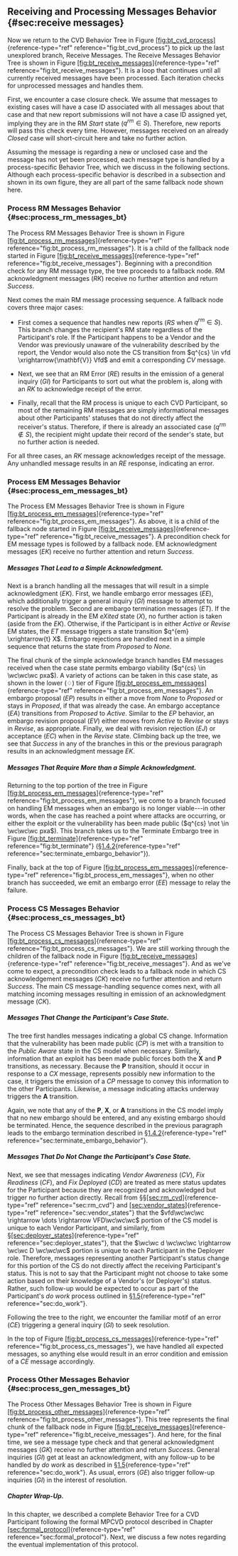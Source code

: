 ## Receiving and Processing Messages Behavior {#sec:receive messages}

Now we return to the CVD Behavior Tree in Figure
[\[fig:bt_cvd_process\]](#fig:bt_cvd_process){reference-type="ref"
reference="fig:bt_cvd_process"} to pick up the last unexplored branch,
Receive Messages. The Receive Messages Behavior Tree is shown in Figure
[\[fig:bt_receive_messages\]](#fig:bt_receive_messages){reference-type="ref"
reference="fig:bt_receive_messages"}. It is a loop that continues until
all currently received messages have been processed. Each iteration
checks for unprocessed messages and handles them.

First, we encounter a case closure check. We assume that messages to
existing cases will have a case ID associated with all messages about
that case and that new report submissions will not have a case ID
assigned yet, implying they are in the RM *Start* state ($q^{rm} \in S$).
Therefore, new reports will pass this check every time. However,
messages received on an already *Closed* case will short-circuit here
and take no further action.

Assuming the message is regarding a new or unclosed case and the message
has not yet been processed, each message type is handled by a
process-specific Behavior Tree, which we discuss in the following
sections. Although each process-specific behavior is described in a
subsection and shown in its own figure, they are all part of the same
fallback node shown here.

### Process RM Messages Behavior {#sec:process_rm_messages_bt}

The Process RM
Messages Behavior Tree is shown in Figure
[\[fig:bt_process_rm_messages\]](#fig:bt_process_rm_messages){reference-type="ref"
reference="fig:bt_process_rm_messages"}. It is a child of the fallback
node started in Figure
[\[fig:bt_receive_messages\]](#fig:bt_receive_messages){reference-type="ref"
reference="fig:bt_receive_messages"}. Beginning with a precondition
check for any RM
message type, the tree proceeds to a fallback node.
RM acknowledgment
messages ($RK$) receive no further attention and return *Success*.

Next comes the main RM message processing sequence. A fallback
node covers three major cases:

-   First comes a sequence that handles new reports ($RS$ when
    $q^{rm} \in S$). This branch changes the recipient's
    RM state
    regardless of the Participant's role. If the Participant happens to
    be a Vendor and the Vendor was previously unaware of the
    vulnerability described by the report, the Vendor would also note
    the CS
    transition from $q^{cs} \in vfd \xrightarrow{\mathbf{V}} Vfd$ and
    emit a corresponding $CV$ message.

-   Next, we see that an RM Error ($RE$) results in the emission
    of a general inquiry ($GI$) for Participants to sort out what the
    problem is, along with an $RK$ to acknowledge receipt of the error.

-   Finally, recall that the RM process is unique to each
    CVD
    Participant, so most of the remaining RM messages are simply informational
    messages about other Participants' statuses that do not directly
    affect the receiver's status. Therefore, if there is already an
    associated case ($q^{rm} \not\in S$), the recipient might update
    their record of the sender's state, but no further action is needed.

For all three cases, an $RK$ message acknowledges receipt of the
message. Any unhandled message results in an $RE$ response, indicating
an error.

### Process EM Messages Behavior {#sec:process_em_messages_bt}

The Process EM
Messages Behavior Tree is shown in Figure
[\[fig:bt_process_em_messages\]](#fig:bt_process_em_messages){reference-type="ref"
reference="fig:bt_process_em_messages"}. As above, it is a child of the
fallback node started in Figure
[\[fig:bt_receive_messages\]](#fig:bt_receive_messages){reference-type="ref"
reference="fig:bt_receive_messages"}. A precondition check for
EM message types is
followed by a fallback node. EM acknowledgment messages ($EK$) receive no
further attention and return *Success*.

##### Messages That Lead to a Simple Acknowledgment.

Next is a branch handling all the messages that will result in a simple
acknowledgment ($EK$). First, we handle embargo error messages ($EE$),
which additionally trigger a general inquiry ($GI$) message to attempt
to resolve the problem. Second are embargo termination messages ($ET$).
If the Participant is already in the EM *eXited* state ($X$), no further action
is taken (aside from the $EK$). Otherwise, if the Participant is in
either *Active* or *Revise* EM states, the $ET$ message triggers a state
transition $q^{em} \xrightarrow{t} X$. Embargo rejections are handled
next in a simple sequence that returns the state from *Proposed* to
*None*.

The final chunk of the simple acknowledge branch handles
EM messages received
when the case state permits embargo viability
($q^{cs} \in \wc\wc\wc pxa$). A variety of actions can be taken in this
case state, as shown in the lower ($\diamondsuit$) tier of Figure
[\[fig:bt_process_em_messages\]](#fig:bt_process_em_messages){reference-type="ref"
reference="fig:bt_process_em_messages"}. An embargo proposal ($EP$)
results in either a move from *None* to *Proposed* or stays in
*Proposed*, if that was already the case. An embargo acceptance ($EA$)
transitions from *Proposed* to *Active*. Similar to the $EP$ behavior,
an embargo revision proposal ($EV$) either moves from *Active* to
*Revise* or stays in *Revise*, as appropriate. Finally, we deal with
revision rejection ($EJ$) or acceptance ($EC$) when in the *Revise*
state. Climbing back up the tree, we see that *Success* in any of the
branches in this or the previous paragraph results in an acknowledgment
message $EK$.

##### Messages That Require More than a Simple Acknowledgment.

Returning to the top portion of the tree in Figure
[\[fig:bt_process_em_messages\]](#fig:bt_process_em_messages){reference-type="ref"
reference="fig:bt_process_em_messages"}, we come to a branch focused on
handling EM messages
when an embargo is no longer viable---in other words, when the case has
reached a point where attacks are occurring, or either the exploit or
the vulnerability has been made public
($q^{cs} \not \in \wc\wc\wc pxa$). This branch takes us to the Terminate
Embargo tree in Figure
[\[fig:bt_terminate\]](#fig:bt_terminate){reference-type="ref"
reference="fig:bt_terminate"}
(§[1.4.2](#sec:terminate_embargo_behavior){reference-type="ref"
reference="sec:terminate_embargo_behavior"}).

Finally, back at the top of Figure
[\[fig:bt_process_em_messages\]](#fig:bt_process_em_messages){reference-type="ref"
reference="fig:bt_process_em_messages"}, when no other branch has
succeeded, we emit an embargo error ($EE$) message to relay the failure.

### Process CS Messages Behavior {#sec:process_cs_messages_bt}

The Process CS
Messages Behavior Tree is shown in Figure
[\[fig:bt_process_cs_messages\]](#fig:bt_process_cs_messages){reference-type="ref"
reference="fig:bt_process_cs_messages"}. We are still working through
the children of the fallback node in Figure
[\[fig:bt_receive_messages\]](#fig:bt_receive_messages){reference-type="ref"
reference="fig:bt_receive_messages"}. And as we've come to expect, a
precondition check leads to a fallback node in which
CS acknowledgement
messages ($CK$) receive no further attention and return *Success*. The
main CS message-handling sequence comes next, with all matching incoming
messages resulting in emission of an acknowledgment message ($CK$).

##### Messages That Change the Participant's Case State.

The tree first handles messages indicating a global
CS change.
Information that the vulnerability has been made public ($CP$) is met
with a transition to the *Public Aware* state in the CS model when
necessary. Similarly, information that an exploit has been made public
forces both the $\mathbf{X}$ and $\mathbf{P}$ transitions, as necessary.
Because the $\mathbf{P}$ transition, should it occur in response to a
$CX$ message, represents possibly new information to the case, it
triggers the emission of a $CP$ message to convey this information to
the other Participants. Likewise, a message indicating attacks underway
triggers the $\mathbf{A}$ transition.

Again, we note that any of the $\mathbf{P}$, $\mathbf{X}$, or
$\mathbf{A}$ transitions in the CS model imply that no new embargo should be
entered, and any existing embargo should be terminated. Hence, the
sequence described in the previous paragraph leads to the embargo
termination described in
§[1.4.2](#sec:terminate_embargo_behavior){reference-type="ref"
reference="sec:terminate_embargo_behavior"}.

##### Messages That Do Not Change the Participant's Case State.

Next, we see that messages indicating *Vendor Awareness* ($CV$), *Fix
Readiness* ($CF$), and *Fix Deployed* ($CD$) are treated as mere status
updates for the Participant because they are recognized and acknowledged
but trigger no further action directly. Recall from
§§[\[sec:rm_cvd\]](#sec:rm_cvd){reference-type="ref"
reference="sec:rm_cvd"} and
[\[sec:vendor_states\]](#sec:vendor_states){reference-type="ref"
reference="sec:vendor_states"} that the
$vfd\wc\wc\wc \rightarrow \dots \rightarrow VFD\wc\wc\wc$ portion of the
CS model is unique
to each Vendor Participant, and similarly, from
§[\[sec:deployer_states\]](#sec:deployer_states){reference-type="ref"
reference="sec:deployer_states"}, that the
$\wc\wc d \wc\wc\wc \rightarrow \wc\wc D \wc\wc\wc$ portion is unique to
each Participant in the Deployer role. Therefore, messages representing
another Participant's status change for this portion of the
CS do not directly
affect the receiving Participant's status. This is not to say that the
Participant might not choose to take some action based on their
knowledge of a Vendor's (or Deployer's) status. Rather, such follow-up
would be expected to occur as part of the Participant's *do work*
process outlined in §[1.5](#sec:do_work){reference-type="ref"
reference="sec:do_work"}.

Following the tree to the right, we encounter the familiar motif of an
error ($CE$) triggering a general inquiry ($GI$) to seek resolution.

In the top of Figure
[\[fig:bt_process_cs_messages\]](#fig:bt_process_cs_messages){reference-type="ref"
reference="fig:bt_process_cs_messages"}, we have handled all expected
messages, so anything else would result in an error condition and
emission of a $CE$ message accordingly.

### Process Other Messages Behavior {#sec:process_gen_messages_bt}

The Process Other Messages Behavior Tree is shown in Figure
[\[fig:bt_process_other_messages\]](#fig:bt_process_other_messages){reference-type="ref"
reference="fig:bt_process_other_messages"}. This tree represents the
final chunk of the fallback node in Figure
[\[fig:bt_receive_messages\]](#fig:bt_receive_messages){reference-type="ref"
reference="fig:bt_receive_messages"}. And here, for the final time, we
see a message type check and that general acknowledgment messages ($GK$)
receive no further attention and return *Success*. General inquiries
($GI$) get at least an acknowledgment, with any follow-up to be handled
by *do work* as described in §[1.5](#sec:do_work){reference-type="ref"
reference="sec:do_work"}. As usual, errors ($GE$) also trigger follow-up
inquiries ($GI$) in the interest of resolution.

##### Chapter Wrap-Up.

In this chapter, we described a complete Behavior Tree for a
CVD Participant
following the formal MPCVD protocol described in Chapter
[\[sec:formal_protocol\]](#sec:formal_protocol){reference-type="ref"
reference="sec:formal_protocol"}. Next, we discuss a few notes regarding
the eventual implementation of this protocol.

[^1]: Corresponding to a Type 3 Zero Day Exploit as defined in §6.5.1 of
    [@householder2021state]

